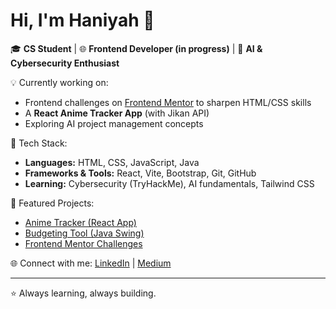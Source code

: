 # Hi, I'm Haniyah 👋

🎓 **CS Student** | 🌐 **Frontend Developer (in progress)** | 🤖 **AI & Cybersecurity Enthusiast**

💡 Currently working on:
- Frontend challenges on [Frontend Mentor](https://www.frontendmentor.io/) to sharpen HTML/CSS skills
- A **React Anime Tracker App** (with Jikan API)
- Exploring AI project management concepts

🔨 Tech Stack:
- **Languages:** HTML, CSS, JavaScript, Java
- **Frameworks & Tools:** React, Vite, Bootstrap, Git, GitHub
- **Learning:** Cybersecurity (TryHackMe), AI fundamentals, Tailwind CSS

📂 Featured Projects:
- [Anime Tracker (React App)](your-github-link)
- [Budgeting Tool (Java Swing)](your-github-link)
- [Frontend Mentor Challenges](your-github-link)

🌐 Connect with me:
[LinkedIn](your-linkedin-url) | [Medium](your-medium-url)

---
⭐ Always learning, always building.
